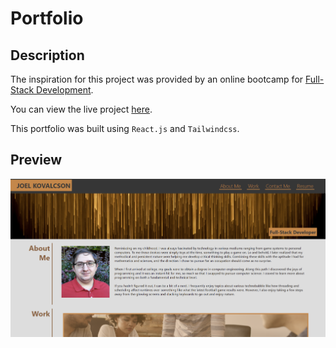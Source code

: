 # Portfolio

## Description

The inspiration for this project was provided by an online bootcamp for [Full-Stack Development](https://bootcamps.vanderbilt.edu/coding/online/landing/).

You can view the live project [here](https://joelkovalcson.github.io/Portfolio/).

This portfolio was built using `React.js` and `Tailwindcss`.

## Preview

![Portfolio Preview Image](https://github.com/JoelKovalcson/Portfolio/blob/src/assets/images/readme-preview.png)